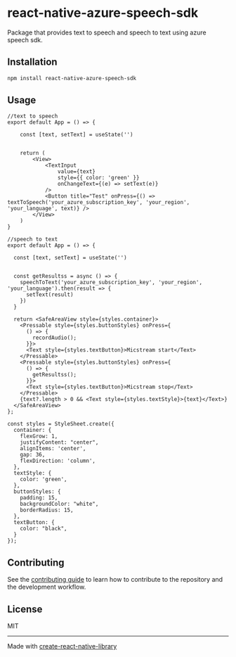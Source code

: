 # react-native-azure-speech-sdk

Package that provides text to speech and speech to text using azure speech sdk.

## Installation

```sh
npm install react-native-azure-speech-sdk
```

## Usage

```
//text to speech
export default App = () => {

    const [text, setText] = useState('')


    return (
        <View>
            <TextInput
                value={text}
                style={{ color: 'green' }}
                onChangeText={(e) => setText(e)}
            />
            <Button title="Test" onPress={() => textToSpeech('your_azure_subscription_key', 'your_region', 'your_language', text)} />
        </View>
    )
}

//speech to text
export default App = () => {

  const [text, setText] = useState('')


  const getResultss = async () => {
    speechToText('your_azure_subscription_key', 'your_region', 'your_language').then(result => {
      setText(result)
    })
  }

  return <SafeAreaView style={styles.container}>
    <Pressable style={styles.buttonStyles} onPress={
      () => {
        recordAudio();
      }}>
      <Text style={styles.textButton}>Micstream start</Text>
    </Pressable>
    <Pressable style={styles.buttonStyles} onPress={
      () => {
        getResultss();
      }}>
      <Text style={styles.textButton}>Micstream stop</Text>
    </Pressable>
    {text?.length > 0 && <Text style={styles.textStyle}>{text}</Text>}
  </SafeAreaView>
};

const styles = StyleSheet.create({
  container: {
    flexGrow: 1,
    justifyContent: "center",
    alignItems: 'center',
    gap: 36,
    flexDirection: 'column',
  },
  textStyle: {
    color: 'green',
  },
  buttonStyles: {
    padding: 15,
    backgroundColor: "white",
    borderRadius: 15,
  },
  textButton: {
    color: "black",
  }
});
```

## Contributing

See the [contributing guide](CONTRIBUTING.md) to learn how to contribute to the repository and the development workflow.

## License

MIT

---

Made with [create-react-native-library](https://github.com/callstack/react-native-builder-bob)

```

```
